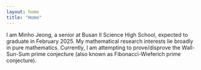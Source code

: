 ```yaml
---
layout: home
title: "Home"
---
```


I am Minho Jeong, a senior at Busan Il Science High School, expected to graduate in February 2025. My mathematical research interests lie broadly in pure mathematics. Currently, I am attempting to prove/disprove the Wall-Sun-Sum prime conjecture (also known as Fibonacci-Wieferich prime conjecture).
